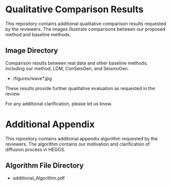 # Qualitative Comparison Results

This repository contains additional qualitative comparison results requested by the reviewers. The images illustrate comparisons between our proposed method and baseline methods.

## Image Directory
Comparison results between real data and other baseline methods, including our method, LDM, ConSeisGen, and SeismoGen.
- /figures/wave*.jpg


These results provide further qualitative evaluation as requested in the review.

For any additional clarification, please let us know.

# Additional Appendix

This repository contains additional appendix algorithm requested by the reviewers. The algorithm contains our motivation and clarification of diffusion process in HEGGS.

## Algorithm File Directory
- additional_Algorithm.pdf
